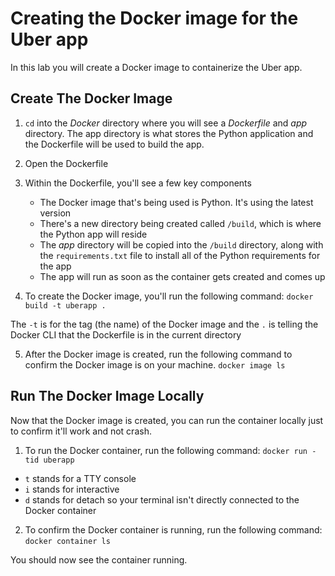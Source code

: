 # Creating the Docker image for the Uber app

In this lab you will create a Docker image to containerize the Uber app.

## Create The Docker Image

1. `cd` into the *Docker* directory where you will see a *Dockerfile* and *app* directory. The app directory is what stores the Python application and the Dockerfile will be used to build the app.

2. Open the Dockerfile

3. Within the Dockerfile, you'll see a few key components
   - The Docker image that's being used is Python. It's using the latest version
   - There's a new directory being created called `/build`, which is where the Python app will reside
   - The *app* directory will be copied into the `/build` directory, along with the `requirements.txt` file to install all of the Python requirements for the app
   - The app will run as soon as the container gets created and comes up

4. To create the Docker image, you'll run the following command:
`docker build -t uberapp .`

The `-t` is for the tag (the name) of the Docker image and the `.` is telling the Docker CLI that the Dockerfile is in the current directory

5. After the Docker image is created, run the following command to confirm the Docker image is on your machine.
`docker image ls`

## Run The Docker Image Locally

Now that the Docker image is created, you can run the container locally just to confirm it'll work and not crash.

1. To run the Docker container, run the following command:
`docker run -tid uberapp`

- `t` stands for a TTY console
- `i` stands for interactive
- `d` stands for detach so your terminal isn't directly connected to the Docker container

2. To confirm the Docker container is running, run the following command:
`docker container ls`

You should now see the container running.
